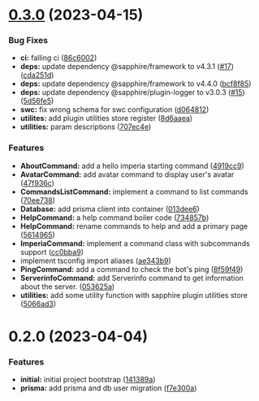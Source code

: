 

# [0.3.0](https://github.com/aeviterna/imperia/compare/0.2.0...0.3.0) (2023-04-15)


### Bug Fixes

* **ci:** falling ci ([86c6002](https://github.com/aeviterna/imperia/commit/86c60028cf531c3f4c12af702f2fd152c7fbe122))
* **deps:** update dependency @sapphire/framework to v4.3.1 ([#17](https://github.com/aeviterna/imperia/issues/17)) ([cda251d](https://github.com/aeviterna/imperia/commit/cda251d7ce1c144fb172da0695e32895b444ae22))
* **deps:** update dependency @sapphire/framework to v4.4.0 ([bcf8f85](https://github.com/aeviterna/imperia/commit/bcf8f85f605648ff89b74e87f15e6ac4862099cd))
* **deps:** update dependency @sapphire/plugin-logger to v3.0.3 ([#15](https://github.com/aeviterna/imperia/issues/15)) ([5d56fe5](https://github.com/aeviterna/imperia/commit/5d56fe53460d2c5176bbd557e3e770b84e405ffe))
* **swc:** fix wrong schema for swc configuration ([d064812](https://github.com/aeviterna/imperia/commit/d064812873b4802bab50fd00b8d201a07b46a710))
* **utilites:** add plugin utilities store register ([8d6aaea](https://github.com/aeviterna/imperia/commit/8d6aaea68075f8e4d482b0251a52c6aacaf34688))
* **utilities:** param descriptions ([707ec4e](https://github.com/aeviterna/imperia/commit/707ec4e9ac8dc89dae331c9d596f80c0aeef8bc6))


### Features

* **AboutCommand:** add a hello imperia starting command ([4919cc9](https://github.com/aeviterna/imperia/commit/4919cc97953bffd622362eb2baf6aeb50ac049d6))
* **AvatarCommand:** add avatar command to display user's avatar ([47f936c](https://github.com/aeviterna/imperia/commit/47f936c150cb51971279f80b07fc5bf866a9717b))
* **CommandsListCommand:** implement a command to list commands ([70ee738](https://github.com/aeviterna/imperia/commit/70ee738f186a2cbab49c37b49f1264a683b38651))
* **Database:** add prisma client into container ([013dee6](https://github.com/aeviterna/imperia/commit/013dee635bdc16f0d2938b12944ab6e5975ebd94))
* **HelpCommand:** a help command boiler code ([734857b](https://github.com/aeviterna/imperia/commit/734857ba9c62326a26cbece47e54a3b67dc47fea))
* **HelpCommand:** rename commands to help and add a primary page ([5614965](https://github.com/aeviterna/imperia/commit/5614965b1a958db9c4e9b66ec2ad0101e0f6eaa2))
* **ImperiaCommand:** implement a command class with subcommands support ([cc0bba9](https://github.com/aeviterna/imperia/commit/cc0bba9f2a0fc81e247af0d223d98f8b6898af0f))
* implement tsconfig import aliases ([ae343b9](https://github.com/aeviterna/imperia/commit/ae343b9ff1a20bbbde047035beeae7bb00040b97))
* **PingCommand:** add a command to check the bot's ping ([8f59f49](https://github.com/aeviterna/imperia/commit/8f59f49bf8621abd2a47f1d25c1d1047a23780f7))
* **ServerinfoCommand:** add Serverinfo command to get information about the server. ([053625a](https://github.com/aeviterna/imperia/commit/053625a4dc683e0194f336eddd9cc77038552628))
* **utilities:** add some utility function with sapphire plugin utilities store ([5066ad3](https://github.com/aeviterna/imperia/commit/5066ad3061d67c718c092c7057b83715f45e099a))

# 0.2.0 (2023-04-04)


### Features

* **initial:** initial project bootstrap ([141389a](https://github.com/aeviterna/imperia/commit/141389ab0a12b54d23268156673054fc4961bcc9))
* **prisma:** add prisma and db user migration ([f7e300a](https://github.com/aeviterna/imperia/commit/f7e300a38db60edd9dbfe5b26ce7386e28f79fec))